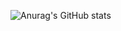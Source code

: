 ![Anurag's GitHub stats](https://github-readme-stats.vercel.app/api?username=sebbur04&show_icons=true&theme=tokyonight)

